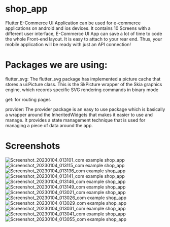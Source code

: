 # shop_app

Flutter E-Commerce UI Application can be used for e-commerce applications on android and ios devices. It contains 10 Screens with a different user interface, E-Commerce UI App can save a lot of time to code the whole Front-end layout. It is easy to attach to your rear end. Thus, your mobile application will be ready with just an API connection!
# Packages we are using:

flutter_svg:
The flutter_svg package has implemented a picture cache that stores a ui:Picture class. This is the SkPicture wrapper of the Skia graphics engine, which records specific SVG rendering commands in binary mode

get:
for routing pages

provider:
The provider package is an easy to use package which is basically a wrapper around the InheritedWidgets that makes it easier to use and manage. It provides a state management technique that is used for managing a piece of data around the app.

# Screenshots 

![Screenshot_20230104_013101_com example shop_app](https://user-images.githubusercontent.com/118610336/210651377-6bd0ae95-1f62-481e-87fd-d6682503700a.jpg)
![Screenshot_20230104_013115_com example shop_app](https://user-images.githubusercontent.com/118610336/210651383-7da52040-bd76-49d2-8045-5e82d57cdc7f.jpg)
![Screenshot_20230104_013136_com example shop_app](https://user-images.githubusercontent.com/118610336/210651385-ee60d5a9-8278-4a7f-88e0-7de5fcafb6fe.jpg)
![Screenshot_20230104_013141_com example shop_app](https://user-images.githubusercontent.com/118610336/210651388-20936cf3-efd3-43f0-bf48-66945cffb34d.jpg)
![Screenshot_20230104_013146_com example shop_app](https://user-images.githubusercontent.com/118610336/210651390-036f3d89-9561-4e99-9a19-118dcfa69e37.jpg)
![Screenshot_20230104_013149_com example shop_app](https://user-images.githubusercontent.com/118610336/210651393-1882e3c6-c736-46aa-bf6e-3afde181cf6e.jpg)
![Screenshot_20230104_013021_com example shop_app](https://user-images.githubusercontent.com/118610336/210651396-6ced6436-92c6-418c-b825-6eaf17e605a3.jpg)
![Screenshot_20230104_013026_com example shop_app](https://user-images.githubusercontent.com/118610336/210651401-d453cf49-f1a8-410d-9036-2ec2811a05f3.jpg)
![Screenshot_20230104_013029_com example shop_app](https://user-images.githubusercontent.com/118610336/210651403-8f94116b-8a47-4bbc-906d-1994e51d7e83.jpg)
![Screenshot_20230104_013031_com example shop_app](https://user-images.githubusercontent.com/118610336/210651405-7f293e6a-cf0b-4c54-bb88-c4ed1db17bcf.jpg)
![Screenshot_20230104_013041_com example shop_app](https://user-images.githubusercontent.com/118610336/210651407-be6ae594-f394-4bc5-bb53-8d8a967c8c4a.jpg)
![Screenshot_20230104_013055_com example shop_app](https://user-images.githubusercontent.com/118610336/210651408-2612a22c-126e-49f7-b4e0-90a98e34faac.jpg)
